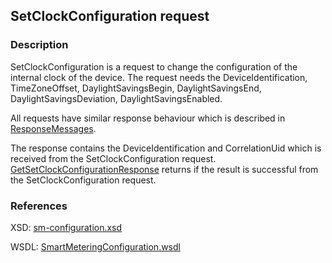 ## SetClockConfiguration request

### Description
SetClockConfiguration is a request to change the configuration of the internal clock of the device. The request needs the DeviceIdentification, TimeZoneOffset, DaylightSavingsBegin, DaylightSavingsEnd, DaylightSavingsDeviation, DaylightSavingsEnabled.

All requests have similar response behaviour which is described in [ResponseMessages](./ResponseMessages.md).

The response contains the DeviceIdentification and CorrelationUid which is received from the SetClockConfiguration request. [GetSetClockConfigurationResponse](GetSetClockConfigurationResponse.md) returns if the result is successful from the SetClockConfiguration request. 

### References

XSD: [sm-configuration.xsd](https://github.com/OSGP/open-smart-grid-platform/blob/development/osgp/shared/osgp-ws-smartmetering/src/main/resources/schemas/sm-configuration.xsd)

WSDL: [SmartMeteringConfiguration.wsdl](https://github.com/OSGP/open-smart-grid-platform/blob/development/osgp/shared/osgp-ws-smartmetering/src/main/resources/SmartMeteringConfiguration.wsdl)

